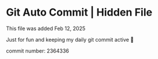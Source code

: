 # Git Auto Commit | Hidden File

This file was added Feb 12, 2025

Just for fun and keeping my daily git commit active 🤪

commit number: 2364336
